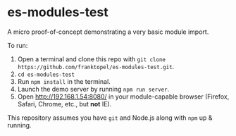 # es-modules-test

A micro proof-of-concept demonstrating a very basic module import.

To run:

1. Open a terminal and clone this repo with `git clone https://github.com/franktopel/es-modules-test.git`.
2. `cd es-modules-test`
3. Run `npm install` in the terminal.
4. Launch the demo server by running `npm run server`.
5. Open http://192.168.1.54:8080/ in your module-capable browser (Firefox, Safari, Chrome, etc., but **not**  IE).

This repository assumes you have `git` and Node.js along with `npm` up & running.
